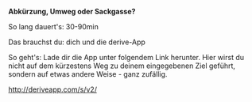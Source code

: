 **Abkürzung, Umweg oder Sackgasse?**

So lang dauert's: 30-90min

Das brauchst du: dich und die derive-App

So geht's: Lade dir die App unter folgendem Link herunter. Hier wirst du nicht auf dem kürzestens Weg zu deinem eingegebenen Ziel geführt, sondern auf etwas andere Weise - ganz zufällig. 

http://deriveapp.com/s/v2/
